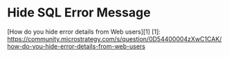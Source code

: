 # Hide SQL Error Message
[How do you hide error details from Web users][1]
[1]: https://community.microstrategy.com/s/question/0D54400004zXwC1CAK/how-do-you-hide-error-details-from-web-users

